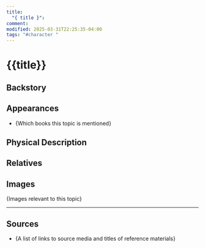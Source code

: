 ```yaml
---
title:
  "{ title }": 
comment: 
modified: 2025-03-31T22:25:35-04:00
tags: "#character "
---
```

# {{title}}

## Backstory

## Appearances

- {Which books this topic is mentioned}

## Physical Description

## Relatives

## Images

{Images relevant to this topic}

---
## Sources

- {A list of links to source media and titles of reference materials}
